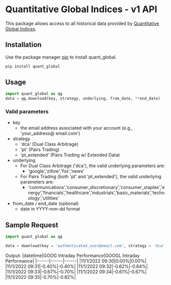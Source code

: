# Quantitative Global Indices - v1 API

This package allows access to all historical data provided by [Quantitative Global Indices](https://qg-indices.com/).

## Installation

Use the package manager [pip](https://pip.pypa.io/en/stable/) to install quant_global.

```bash
pip install quant_global
```

## Usage

```python
import quant_global as qg
data = qg.download(key, strategy, underlying, from_date, **end_date)
```
### Valid parameters
- key
  - the email address associated with your account (e.g., 'your_address@ email.com')
- strategy
  - 'dca' (Dual Class Arbitrage)
  - 'pt' (Pairs Trading)
  - 'pt_extended' (Pairs Trading w/ Extended Data)
- underlying
  - For Dual Class Arbitrage ('dca'), the valid underlying parameters are:
    - 'google','zillow','fox','news'
  - For Pairs Trading (both 'pt' and 'pt_extended'), the valid underlying parameters are:
    - 'communications','consumer_discretionary','consumer_staples','energy','financials','healthcare','industrials','basic_materials','technology','utilities'
- from_date / end_date (optional)
  - date in YYYY-mm-dd format
  
## Sample Request

```python
import quant_global as qg

data = download(key = 'authenticated_user@email.com', strategy = 'dca', underlying = 'google', from_date = '2022-11-01')
```
Output:
|datetime|GOOG Intraday Performance|GOOGL Intraday Performance|
|------|------|------|
|11/1/2022 09:30|0.00%|0.00%|
|11/1/2022 09:31|-0.40%|-0.40%|
|11/1/2022 09:32|-0.62%|-0.64%|
|11/1/2022 09:33|-0.67%|-0.70%|
|11/1/2022 09:34|-0.61%|-0.67%|
|11/1/2022 09:35|-0.70%|-0.82%|

